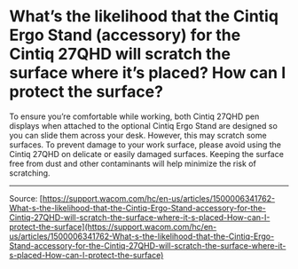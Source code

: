 # What’s the likelihood that the Cintiq Ergo Stand (accessory) for the Cintiq 27QHD will scratch the surface where it’s placed? How can I protect the surface?

To ensure you’re comfortable while working, both Cintiq 27QHD pen displays when attached to the optional Cintiq Ergo Stand are designed so you can slide them across your desk. However, this may scratch some surfaces. To prevent damage to your work surface, please avoid using the Cintiq 27QHD on delicate or easily damaged surfaces. Keeping the surface free from dust and other contaminants will help minimize the risk of scratching.

---
Source: [https://support.wacom.com/hc/en-us/articles/1500006341762-What-s-the-likelihood-that-the-Cintiq-Ergo-Stand-accessory-for-the-Cintiq-27QHD-will-scratch-the-surface-where-it-s-placed-How-can-I-protect-the-surface](https://support.wacom.com/hc/en-us/articles/1500006341762-What-s-the-likelihood-that-the-Cintiq-Ergo-Stand-accessory-for-the-Cintiq-27QHD-will-scratch-the-surface-where-it-s-placed-How-can-I-protect-the-surface)
